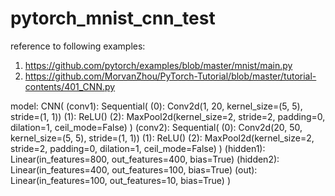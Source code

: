 # pytorch_mnist_cnn_test

reference to following examples:
1. https://github.com/pytorch/examples/blob/master/mnist/main.py
2. https://github.com/MorvanZhou/PyTorch-Tutorial/blob/master/tutorial-contents/401_CNN.py

model:
	CNN(
	  (conv1): Sequential(
		(0): Conv2d(1, 20, kernel_size=(5, 5), stride=(1, 1))
		(1): ReLU()
		(2): MaxPool2d(kernel_size=2, stride=2, padding=0, dilation=1, ceil_mode=False)
	  )
	  (conv2): Sequential(
		(0): Conv2d(20, 50, kernel_size=(5, 5), stride=(1, 1))
		(1): ReLU()
		(2): MaxPool2d(kernel_size=2, stride=2, padding=0, dilation=1, ceil_mode=False)
	  )
	  (hidden1): Linear(in_features=800, out_features=400, bias=True)
	  (hidden2): Linear(in_features=400, out_features=100, bias=True)
	  (out): Linear(in_features=100, out_features=10, bias=True)
	)
